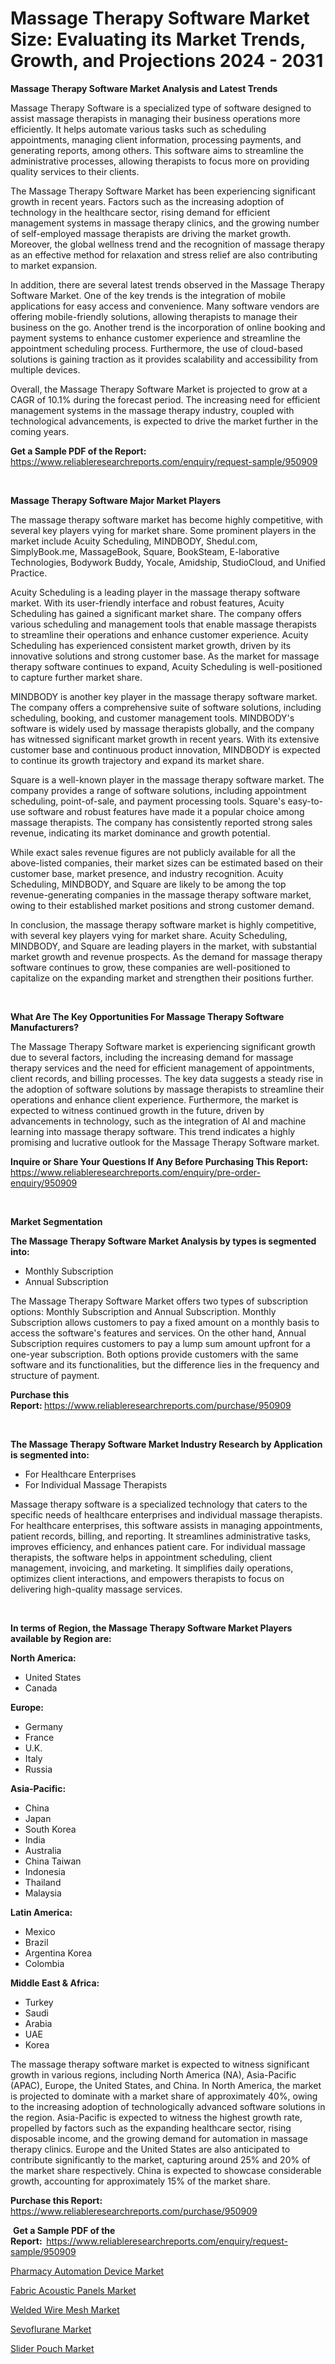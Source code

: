 <p><h1>Massage Therapy Software Market Size: Evaluating its Market Trends, Growth, and Projections 2024 - 2031</h1></p><p><strong>Massage Therapy Software Market Analysis and Latest Trends</strong></p>
<p><p>Massage Therapy Software is a specialized type of software designed to assist massage therapists in managing their business operations more efficiently. It helps automate various tasks such as scheduling appointments, managing client information, processing payments, and generating reports, among others. This software aims to streamline the administrative processes, allowing therapists to focus more on providing quality services to their clients.</p><p>The Massage Therapy Software Market has been experiencing significant growth in recent years. Factors such as the increasing adoption of technology in the healthcare sector, rising demand for efficient management systems in massage therapy clinics, and the growing number of self-employed massage therapists are driving the market growth. Moreover, the global wellness trend and the recognition of massage therapy as an effective method for relaxation and stress relief are also contributing to market expansion.</p><p>In addition, there are several latest trends observed in the Massage Therapy Software Market. One of the key trends is the integration of mobile applications for easy access and convenience. Many software vendors are offering mobile-friendly solutions, allowing therapists to manage their business on the go. Another trend is the incorporation of online booking and payment systems to enhance customer experience and streamline the appointment scheduling process. Furthermore, the use of cloud-based solutions is gaining traction as it provides scalability and accessibility from multiple devices.</p><p>Overall, the Massage Therapy Software Market is projected to grow at a CAGR of 10.1% during the forecast period. The increasing need for efficient management systems in the massage therapy industry, coupled with technological advancements, is expected to drive the market further in the coming years.</p></p>
<p><strong>Get a Sample PDF of the Report:&nbsp;</strong> <a href="https://www.reliableresearchreports.com/enquiry/request-sample/950909">https://www.reliableresearchreports.com/enquiry/request-sample/950909</a></p>
<p>&nbsp;</p>
<p><strong>Massage Therapy Software Major Market Players</strong></p>
<p><p>The massage therapy software market has become highly competitive, with several key players vying for market share. Some prominent players in the market include Acuity Scheduling, MINDBODY, Shedul.com, SimplyBook.me, MassageBook, Square, BookSteam, E-laborative Technologies, Bodywork Buddy, Yocale, Amidship, StudioCloud, and Unified Practice.</p><p>Acuity Scheduling is a leading player in the massage therapy software market. With its user-friendly interface and robust features, Acuity Scheduling has gained a significant market share. The company offers various scheduling and management tools that enable massage therapists to streamline their operations and enhance customer experience. Acuity Scheduling has experienced consistent market growth, driven by its innovative solutions and strong customer base. As the market for massage therapy software continues to expand, Acuity Scheduling is well-positioned to capture further market share.</p><p>MINDBODY is another key player in the massage therapy software market. The company offers a comprehensive suite of software solutions, including scheduling, booking, and customer management tools. MINDBODY's software is widely used by massage therapists globally, and the company has witnessed significant market growth in recent years. With its extensive customer base and continuous product innovation, MINDBODY is expected to continue its growth trajectory and expand its market share.</p><p>Square is a well-known player in the massage therapy software market. The company provides a range of software solutions, including appointment scheduling, point-of-sale, and payment processing tools. Square's easy-to-use software and robust features have made it a popular choice among massage therapists. The company has consistently reported strong sales revenue, indicating its market dominance and growth potential.</p><p>While exact sales revenue figures are not publicly available for all the above-listed companies, their market sizes can be estimated based on their customer base, market presence, and industry recognition. Acuity Scheduling, MINDBODY, and Square are likely to be among the top revenue-generating companies in the massage therapy software market, owing to their established market positions and strong customer demand.</p><p>In conclusion, the massage therapy software market is highly competitive, with several key players vying for market share. Acuity Scheduling, MINDBODY, and Square are leading players in the market, with substantial market growth and revenue prospects. As the demand for massage therapy software continues to grow, these companies are well-positioned to capitalize on the expanding market and strengthen their positions further.</p></p>
<p>&nbsp;</p>
<p><strong>What Are The Key Opportunities For Massage Therapy Software Manufacturers?</strong></p>
<p><p>The Massage Therapy Software market is experiencing significant growth due to several factors, including the increasing demand for massage therapy services and the need for efficient management of appointments, client records, and billing processes. The key data suggests a steady rise in the adoption of software solutions by massage therapists to streamline their operations and enhance client experience. Furthermore, the market is expected to witness continued growth in the future, driven by advancements in technology, such as the integration of AI and machine learning into massage therapy software. This trend indicates a highly promising and lucrative outlook for the Massage Therapy Software market.</p></p>
<p><strong>Inquire or Share Your Questions If Any Before Purchasing This Report:</strong> <a href="https://www.reliableresearchreports.com/enquiry/pre-order-enquiry/950909">https://www.reliableresearchreports.com/enquiry/pre-order-enquiry/950909</a></p>
<p>&nbsp;</p>
<p><strong>Market Segmentation</strong></p>
<p><strong>The Massage Therapy Software Market Analysis by types is segmented into:</strong></p>
<p><ul><li>Monthly Subscription</li><li>Annual Subscription</li></ul></p>
<p><p>The Massage Therapy Software Market offers two types of subscription options: Monthly Subscription and Annual Subscription. Monthly Subscription allows customers to pay a fixed amount on a monthly basis to access the software's features and services. On the other hand, Annual Subscription requires customers to pay a lump sum amount upfront for a one-year subscription. Both options provide customers with the same software and its functionalities, but the difference lies in the frequency and structure of payment.</p></p>
<p><strong>Purchase this Report:&nbsp;</strong><a href="https://www.reliableresearchreports.com/purchase/950909">https://www.reliableresearchreports.com/purchase/950909</a></p>
<p>&nbsp;</p>
<p><strong>The Massage Therapy Software Market Industry Research by Application is segmented into:</strong></p>
<p><ul><li>For Healthcare Enterprises</li><li>For Individual Massage Therapists</li></ul></p>
<p><p>Massage therapy software is a specialized technology that caters to the specific needs of healthcare enterprises and individual massage therapists. For healthcare enterprises, this software assists in managing appointments, patient records, billing, and reporting. It streamlines administrative tasks, improves efficiency, and enhances patient care. For individual massage therapists, the software helps in appointment scheduling, client management, invoicing, and marketing. It simplifies daily operations, optimizes client interactions, and empowers therapists to focus on delivering high-quality massage services.</p></p>
<p>&nbsp;</p>
<p><strong>In terms of Region, the Massage Therapy Software Market Players available by Region are:</strong></p>
<p>
    <p> <strong> North America: </strong>
        <ul>
            <li>United States</li>
            <li>Canada</li>
        </ul>
        </p> 
    <p> <strong> Europe: </strong>
        <ul>
            <li>Germany</li>
            <li>France</li>
            <li>U.K.</li>
            <li>Italy</li>
            <li>Russia</li>
        </ul>
        </p> 
    <p> <strong> Asia-Pacific: </strong>
        <ul>
            <li>China</li>
            <li>Japan</li>
            <li>South Korea</li>
            <li>India</li>
            <li>Australia</li>
            <li>China Taiwan</li>
            <li>Indonesia</li>
            <li>Thailand</li>
            <li>Malaysia</li>
        </ul>
        </p> 
    <p> <strong> Latin America: </strong>
        <ul>
            <li>Mexico</li>
            <li>Brazil</li>
            <li>Argentina Korea</li>
            <li>Colombia</li>
        </ul>
        </p> 
    <p> <strong> Middle East & Africa: </strong>
        <ul>
            <li>Turkey</li>
            <li>Saudi</li>
            <li>Arabia</li>
            <li>UAE</li>
            <li>Korea</li>
        </ul>
    </p>
    </p>
<p><p>The massage therapy software market is expected to witness significant growth in various regions, including North America (NA), Asia-Pacific (APAC), Europe, the United States, and China. In North America, the market is projected to dominate with a market share of approximately 40%, owing to the increasing adoption of technologically advanced software solutions in the region. Asia-Pacific is expected to witness the highest growth rate, propelled by factors such as the expanding healthcare sector, rising disposable income, and the growing demand for automation in massage therapy clinics. Europe and the United States are also anticipated to contribute significantly to the market, capturing around 25% and 20% of the market share respectively. China is expected to showcase considerable growth, accounting for approximately 15% of the market share.</p></p>
<p><strong>Purchase this Report: </strong><a href="https://www.reliableresearchreports.com/purchase/950909">https://www.reliableresearchreports.com/purchase/950909</a></p>
<p>&nbsp;<strong>Get a Sample PDF of the Report:&nbsp;&nbsp;</strong><a href="https://www.reliableresearchreports.com/enquiry/request-sample/950909">https://www.reliableresearchreports.com/enquiry/request-sample/950909</a></p>
<p><strong></strong></p>
<p><p><a href="https://github.com/luckyshygirl/Market-Research-Report-List-3/blob/main/pharmacy-automation-device-market.md">Pharmacy Automation Device Market</a></p><p><a href="https://medium.com/p/76cfd143849e/edit">Fabric Acoustic Panels Market</a></p><p><a href="https://medium.com/p/d051ebc3692b/edit">Welded Wire Mesh Market</a></p><p><a href="https://medium.com/p/1d5ba1faf805/edit">Sevoflurane Market</a></p><p><a href="https://medium.com/p/1bc786787b86/edit">Slider Pouch Market</a></p></p>